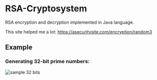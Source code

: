 # RSA-Cryptosystem
RSA encryption and decryption implemented in Java language.

This site helped me a lot:
https://asecuritysite.com/encryption/random3

## Example
### Generating 32-bit prime numbers:

![sample 32 bits](https://user-images.githubusercontent.com/34586179/48810579-c2f84b80-ed32-11e8-9652-d8f47e3828a1.png)

